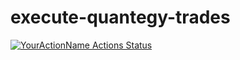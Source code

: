 # execute-quantegy-trades
[![YourActionName Actions Status](https://github.com/quantegytrading/execute-quantegy-trades/workflows/sls-deploy/badge.svg)](https://github.com/quantegytrading/execute-quantegy-trades/actions)

